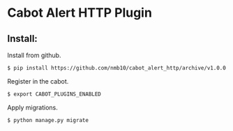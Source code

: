 # Cabot Alert HTTP Plugin

## Install:

Install from github.
```bash
$ pip install https://github.com/nmb10/cabot_alert_http/archive/v1.0.0.tar.gz
```

Register in the cabot.
```bash
$ export CABOT_PLUGINS_ENABLED
```

Apply migrations.
```bash
$ python manage.py migrate
```
